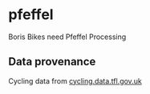 # pfeffel

Boris Bikes need Pfeffel Processing


## Data provenance 

Cycling data from [cycling.data.tfl.gov.uk](cycling.data.tfl.gov.uk)
